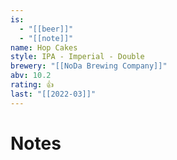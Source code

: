 ```yaml
---
is:
  - "[[beer]]"
  - "[[note]]"
name: Hop Cakes
style: IPA - Imperial - Double
brewery: "[[NoDa Brewing Company]]"
abv: 10.2
rating: 👍
last: "[[2022-03]]"
---
```

# Notes

